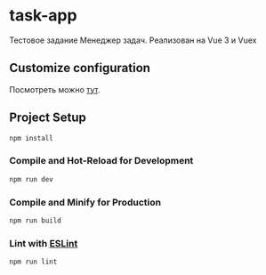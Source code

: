 # task-app

Тестовое задание Менеджер задач. Реализован на Vue 3 и Vuex

## Customize configuration

Посмотреть можно  [тут](https://dvvinfo.github.io/Task-Manager/).

## Project Setup

```sh
npm install
```

### Compile and Hot-Reload for Development

```sh
npm run dev
```

### Compile and Minify for Production

```sh
npm run build
```

### Lint with [ESLint](https://eslint.org/)

```sh
npm run lint
```
